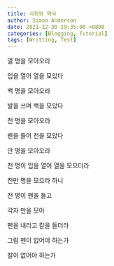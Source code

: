 ```yaml
---
title: 사회와 역사
author: Simon Anderson
date: 2021-12-30 19:35:00 +0800
categories: [Blogging, Tutorial]
tags: [Writting, Test]
---
```




열 명을 모아오라

입을 열어 열을 모았다

백 명을 모아오라

발을 쓰며 백을 모았다

천 명을 모아오라

펜을 들어 천을 모았다

만 명을 모아오라

천 명이 입을 열어 열을 모으더라



천만 명을 모으라 하니

천 명이 펜을 들고

각자 만을 모아

펜을 내리고 칼을 들더라



그럼 펜이 없어야 하는가

칼이 없어야 하는가

